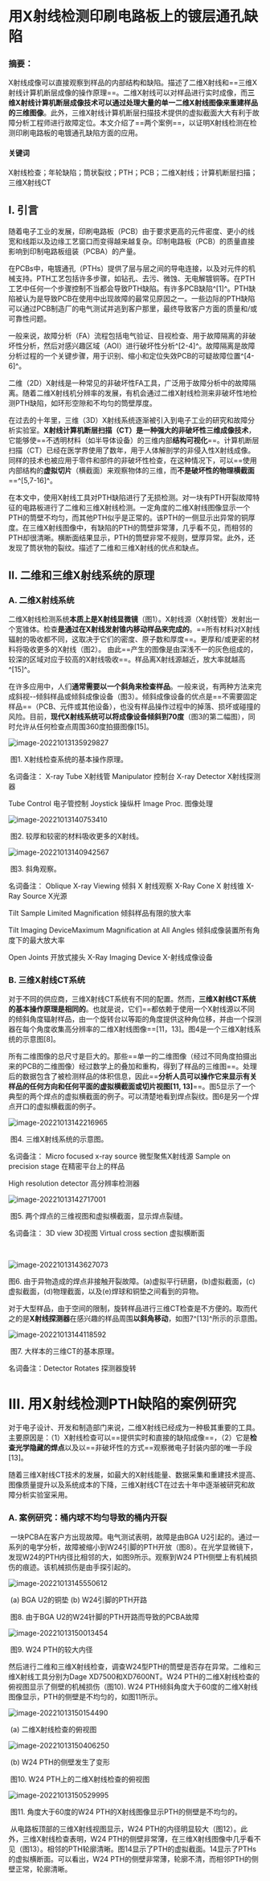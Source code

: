 # 用X射线检测印刷电路板上的镀层通孔缺陷



### 摘要：

​        X射线成像可以直接观察到样品的内部结构和缺陷。描述了二维X射线和==三维X射线计算机断层成像的操作原理==。二维X射线可以对样品进行实时成像，而**三维X射线计算机断层成像技术可以通过处理大量的单一二维X射线图像来重建样品的三维图像**。此外，三维X射线计算机断层扫描技术提供的虚拟截面大大有利于故障分析工程师进行故障定位。本文介绍了==两个案例==，以证明X射线检测在检测印刷电路板的电镀通孔缺陷方面的应用。



#### 关键词

X射线检查；年轮缺陷；筒状裂纹；PTH；PCB；二维X射线；计算机断层扫描；三维X射线CT



## I.  引言

​		随着电子工业的发展，印刷电路板（PCB）由于要求更高的元件密度、更小的线宽和线距以及边缘工艺窗口而变得越来越复杂。印制电路板（PCB）的质量直接影响到印制电路板组装（PCBA）的产量。 

​		在PCBs中，电镀通孔（PTHs）提供了层与层之间的导电连接，以及对元件的机械支持。PTH工艺包括许多步骤，如钻孔、去污、微蚀、无电解镀铜等。在PTH工艺中任何一个步骤控制不当都会导致PTH缺陷。有许多PCB缺陷^[1]^。PTH缺陷被认为是导致PCB在使用中出现故障的最常见原因之一。一些边际的PTH缺陷可以通过PCB制造厂的电气测试并逃到客户那里，最终导致客户方面的质量和/或可靠性问题。

​		一般来说，故障分析（FA）流程包括电气验证、目视检查、用于故障隔离的非破坏性分析，然后对感兴趣区域（AOI）进行破坏性分析^[2-4]^。故障隔离是故障分析过程的一个关键步骤，用于识别、缩小和定位失效PCB的可疑故障位置^[4-6]^。

​		二维（2D）X射线是一种常见的非破坏性FA工具，广泛用于故障分析中的故障隔离。随着二维X射线机分辨率的发展，有机会通过二维X射线检测来非破坏性地检测PTH缺陷，如环形空隙和不均匀的筒壁厚度。

​		在过去的十年里，三维（3D）X射线系统逐渐被引入到电子工业的研究和故障分析实验室。**X射线计算机断层扫描（CT）**是一种强大的**非破坏性三维成像技术**，它能够使==不透明材料（如半导体设备）的三维内部**结构可视化**==。计算机断层扫描（CT）已经在医学界使用了数年，用于人体解剖学的非侵入性X射线成像。同样的技术也被应用于零件和部件的非破坏性检查，在这种情况下，可以==使用内部结构的**虚拟切片**（横截面）来观察物体的三维，而**不是破坏性的物理横截面**==^[5,7-16]^。

​		在本文中，使用X射线工具对PTH缺陷进行了无损检测。对一块有PTH开裂故障特征的电路板进行了二维和三维X射线检测。一定角度的二维X射线图像显示一个PTH的筒壁不均匀，而其他PTH似乎是正常的。该PTH的一侧显示出异常的铜厚度。在三维X射线图像中，有缺陷的PTH的筒壁非常薄，几乎看不见，而相邻的PTH却很清晰。横断面结果显示，PTH的筒壁非常不规则，壁厚异常。此外，还发现了筒状物的裂纹。描述了二维和三维X射线的优点和缺点。



## II. 二维和三维X射线系统的原理

### A. 二维X射线系统

​		二维X射线检测系统**本质上是X射线显微镜**（图1）。X射线源（X射线管）发射出一个宽锥体。检查**是通过在X射线发射锥内移动样品来完成的**。==所有材料对X射线辐射的吸收都不同，这取决于它们的密度、原子数和厚度==。更厚和/或更密的材料将吸收更多的X射线（图2）。 由此==产生的图像是由深浅不一的灰色组成的，较深的区域对应于较高的X射线吸收==。样品离X射线源越近，放大率就越高^[15]^。

​		在许多应用中，人们**通常需要以一个斜角来检查样品**。一般来说，有两种方法来完成斜视--倾斜样品或倾斜成像设备（图3）。倾斜成像设备的优点是==不需要固定样品==（PCB、元件或其他设备），也没有样品操作过程中的掉落、损坏或碰撞的风险。目前，**现代X射线系统可以将成像设备倾斜到70度**（图3的第二幅图），同时允许从任何检查点周围360度拍摄图像[15]。

![image-20221013135929827](https://raw.githubusercontent.com/dalongmaot/arm_linux/main/imgs/image-20221013135929827.png)

​                                                                                     图1. X射线检查系统的基本操作原理。

名词备注：    X-ray Tube      X射线管         Manipulator    控制台         X-ray Detector         X射线探测器

Tube Control    电子管控制          Joystick    操纵杆            Image Proc.       图像处理



![image-20221013140753410](https://raw.githubusercontent.com/dalongmaot/arm_linux/main/imgs/image-20221013140753410.png)

​			                                                    图2. 较厚和较密的材料吸收更多的X射线。



![image-20221013140942567](https://raw.githubusercontent.com/dalongmaot/arm_linux/main/imgs/image-20221013140942567.png)

​                                                                                               图3.  斜角观察。

名词备注：     Oblique X-ray Viewing       倾斜 X 射线观察            X-Ray Cone       X 射线锥          X-Ray Source     X光源

Tilt Sample Limited Magnification    倾斜样品有限的放大率                 

 Tilt lmaging DeviceMaximum Magnification at All Angles           倾斜成像装置所有角度下的最大放大率

Open Joints   开放式接头                      X-Ray Imaging Device     X-射线成像设备



### B. 三维X射线CT系统

​		对于不同的供应商，三维X射线CT系统有不同的配置。然而，**三维X射线CT系统的基本操作原理是相同的**。也就是说，它们==都依赖于使用一个X射线源以不同的倾斜角度辐射样品，由一个旋转台以等距的角度提供这种角位移，并由一个探测器在每个角度收集高分辨率的二维X射线图像==[11，13]。图4是一个三维X射线系统的示意图[8]。

​		所有二维图像的总尺寸是巨大的。那些==单一的二维图像（经过不同角度拍摄出来的PCB的二维图像）经过数学上的叠加和重构，得到了样品的三维图==。处理后的数据包含了被检测样品的体积信息，因此==**分析人员可以操作它来显示有关样品的任何方向和任何平面的虚拟横截面或切片视图[11, 13]**==。图5显示了一个典型的两个焊点的虚拟横截面的例子。可以清楚地看到焊点裂纹。图6是另一个焊点开口的虚拟横截面的例子。

![image-20221013142216965](https://raw.githubusercontent.com/dalongmaot/arm_linux/main/imgs/image-20221013142216965.png)

​		                                                                        图4.  三维X射线系统的示意图。

名词备注：   Micro focused x-ray source        微型聚焦X射线源       Sample on precision stage    在精密平台上的样品

High resolution detector      高分辨率检测器

![image-20221013142717001](https://raw.githubusercontent.com/dalongmaot/arm_linux/main/imgs/image-20221013142717001.png)

​                                                                 图5. 两个焊点的三维视图和虚拟横截面，显示焊点裂缝。

名词备注： 3D view    3D视图                                     Virtual cross section             虚拟横断面



​	

![image-20221013143627073](https://raw.githubusercontent.com/dalongmaot/arm_linux/main/imgs/image-20221013143627073.png)

 图6. 由于异物造成的焊点非接触开裂故障。(a)虚拟平行研磨，(b)虚拟截面，(c)虚拟截面，(d)物理截面，以及(e)焊球和铜垫之间看到的异物。



​		对于大型样品，由于空间的限制，旋转样品进行三维CT检查是不方便的。取而代之的是**X射线探测器**在感兴趣的样品周围**以斜角移动**，如图7^[13]^所示的示意图。

![image-20221013144118592](https://raw.githubusercontent.com/dalongmaot/arm_linux/main/imgs/image-20221013144118592.png)

​                                                                            图7.  大样本的三维CT的基本原理。

名词备注：Detector Rotates     探测器旋转

# III. 用X射线检测PTH缺陷的案例研究

​		对于电子设计、开发和制造部门来说，二维X射线已经成为一种极其重要的工具。主要原因是：（1）X射线检查可以==提供实时和直接的缺陷成像==，（2）它是**检查光学隐藏的焊点**以及以==非破坏性的方式==观察微电子封装内部的唯一手段[13]。

​		随着三维X射线CT技术的发展，如最大的X射线能量、数据采集和重建技术提高、图像质量提升以及系统成本的下降，三维X射线CT在过去十年中逐渐被研究和故障分析实验室采用。

### A. 案例研究：桶内球不均匀导致的桶内开裂

​		一块PCBA在客户方出现故障。电气测试表明，故障是由BGA U2引起的。通过一系列的电学分析，故障被缩小到W24引脚的PTH开放（图8）。在光学显微镜下，发现W24的PTH内径比相邻的大，如图9所示。观察到W24 PTH侧壁上有机械损伤的痕迹。该机械损伤是由手探引起的。

![image-20221013145550612](https://raw.githubusercontent.com/dalongmaot/arm_linux/main/imgs/image-20221013145550612.png)

​                                   (a) BGA U2的铜垫                                                                                 (b) W24引脚的PTH开路

​																			图8.  由于BGA U2的W24针脚的PTH开路而导致的PCBA故障

![image-20221013150013454](https://raw.githubusercontent.com/dalongmaot/arm_linux/main/imgs/image-20221013150013454.png)

​																								图9.  W24 PTH的较大内径

​		然后进行二维和三维X射线检查，调查W24型PTH的筒壁是否存在异常。二维和三维X射线工具分别为Dage XD7500和XD7600NT。W24 PTH的二维X射线检查的俯视图显示了侧壁的机械损伤（图10). W24 PTH倾斜角度大于60度的二维X射线图像显示，PTH的侧壁是不均匀的，如图11所示。

![image-20221013150154490](https://raw.githubusercontent.com/dalongmaot/arm_linux/main/imgs/image-20221013150154490.png)

​																					(a) 二维X射线检查的俯视图

![image-20221013150406250](https://raw.githubusercontent.com/dalongmaot/arm_linux/main/imgs/image-20221013150406250.png)

​																			      (b) W24 PTH的侧壁发生了变形

​																				图10.  W24 PTH上的二维X射线检查的俯视图

![image-20221013150529995](https://raw.githubusercontent.com/dalongmaot/arm_linux/main/imgs/image-20221013150529995.png)

​															图11.  角度大于60度的W24 PTH的X射线图像显示PTH的侧壁是不均匀的。

​		从电路板顶部的三维X射线视图显示，W24 PTH的内径明显较大（图12）。此外，三维X射线检查表明，W24 PTH的侧壁非常薄，在三维X射线图像中几乎看不见（图13）。相邻的PTH轮廓清晰。图14显示了PTH的虚拟截面。14显示了PTHs的虚拟横断面。可以看出，W24 PTH的侧壁非常薄，轮廓不清，而相邻PTH的侧壁正常，轮廓清晰。

























